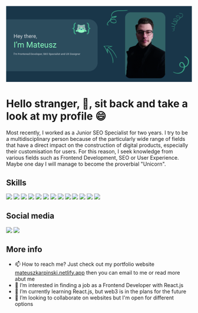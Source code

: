 <img src='https://github.com/MattyKarpinski/MattyKarpinski/blob/main/Baner_Obszar%20roboczy%201.jpg' alt='baner'>

# Hello stranger, 👋, sit back and take a look at my profile 😄

Most recently, I worked as a Junior SEO Specialist for two years. I try to be a multidisciplinary person because of the particularly wide range of fields that have a direct impact on the construction of digital products, especially their customisation for users. For this reason, I seek knowledge from various fields such as Frontend Development, SEO or User Experience. Maybe one day I will manage to become the proverbial "Unicorn".

## Skills

[<img src="https://api.iconify.design/vscode-icons/file-type-html.svg?width=40&height=40">]()
<img src="https://api.iconify.design/vscode-icons/file-type-css.svg?width=40&height=40">
<img src="https://api.iconify.design/logos/react.svg?width=40&height=40">
<img src="https://api.iconify.design/logos/javascript.svg?width=40&height=40">
<img src="https://api.iconify.design/vscode-icons/file-type-npm.svg?width=40&height=40">
<img src="https://api.iconify.design/logos/git-icon.svg?width=40&height=40">
<img src="https://api.iconify.design/logos/material-ui.svg?width=40&height=40">
<img src="https://api.iconify.design/vscode-icons/file-type-vscode.svg?width=40&height=40">
<img src="https://api.iconify.design/logos/figma.svg?width=40&height=40">
<img src="https://api.iconify.design/logos/adobe-xd.svg?width=40&height=40">
<img src="https://api.iconify.design/openmoji/writing-hand-light-skin-tone.svg?width=40&height=40">
<img src="https://api.iconify.design/logos/adobe-illustrator.svg?width=40&height=40">
<img src="https://api.iconify.design/logos/microsoft-icon.svg?width=40&height=40">

## Social media

[<img src="https://api.iconify.design/logos/github-octocat.svg?width=40&height40">](https://www.linkedin.com/in/MattyKarpinski/) 
[<img src="https://api.iconify.design/logos/linkedin-icon.svg?width=40&height=40">](https://www.linkedin.com/in/MattyKarpinski/)  


## More info

- 📫 How to reach me? Just check out my portfolio website [mateuszkarpinski.netlify.app](https://mateuszkarpinski.netlify.app/) then you can email to me or read more abut me
- 👀 I’m interested in finding a job as a Frontend Developer with React.js
- 🌱 I’m currently learning React.js, but web3 is in the plans for the future
- 💞️ I’m looking to collaborate on websites but I'm open for different options
